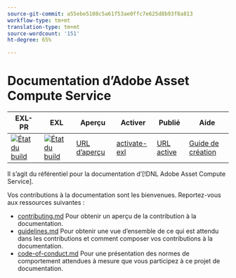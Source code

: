 ```yaml
---
source-git-commit: a55ebe5108c5a61f53ae0ffc7e625d8b93f8a813
workflow-type: tm+mt
translation-type: tm+mt
source-wordcount: '151'
ht-degree: 65%

---
```

# Documentation d’Adobe Asset Compute Service

| EXL-PR | EXL | Aperçu | Activer | Publié | Aide |
|--- |--- |--- |--- |--- |--- |
| [![État du build](https://docs.ci.corp.adobe.com/view/exl-pr/job/asset-compute.en_pr-exl/badge/icon)](https://docs.ci.corp.adobe.com/view/exl-pr/job/asset-compute.en_pr-exl/lastBuild/) | [![État du build](https://docs.ci.corp.adobe.com/view/exl-pr/job/asset-compute.en_exl/lastBuild/badge/icon)](https://docs.ci.corp.adobe.com/view/exl-pr/job/asset-compute.en_exl/lastBuild/lastBuild) | [URL d’aperçu](https://experienceleague.corp.adobe.com/docs/asset-compute/using/home.html?lang=en) | [activate-exl](https://docs.ci.corp.adobe.com/job/activate-exl/build/) | [URL active](https://experienceleague.adobe.com/docs/asset-compute/using/home.html?lang=en) | [Guide de création](https://experienceleague.adobe.com/docs/authoring-guide-exl/using/home.html?lang=en) |

Il s’agit du référentiel pour la documentation d’[!DNL Adobe Asset Compute Service].

Vos contributions à la documentation sont les bienvenues. Reportez-vous aux ressources suivantes :

* [contributing.md](contributing.md) Pour obtenir un aperçu de la contribution à la documentation.
* [guidelines.md](guidelines.md) Pour obtenir une vue d’ensemble de ce qui est attendu dans les contributions et comment composer vos contributions à la documentation.
* [code-of-conduct.md](code-of-conduct.md) Pour une présentation des normes de comportement attendues à mesure que vous participez à ce projet de documentation.
